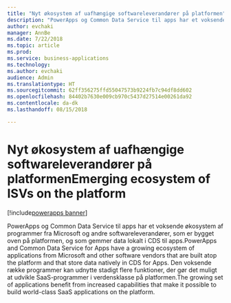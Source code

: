 ```yaml
---
title: "Nyt økosystem af uafhængige softwareleverandører på platformen"
description: "PowerApps og Common Data Service til apps har et voksende økosystem af programmer fra Microsoft og andre softwareleverandører, som er bygget oven på platformen."
author: evchaki
manager: AnnBe
ms.date: 7/22/2018
ms.topic: article
ms.prod: 
ms.service: business-applications
ms.technology: 
ms.author: evchaki
audience: Admin
ms.translationtype: HT
ms.sourcegitcommit: 62ff356275ffd55047573b9224fb7c94df8dd602
ms.openlocfilehash: 84402b7630e009cb970c5437d27514e00261da92
ms.contentlocale: da-dk
ms.lasthandoff: 08/15/2018

---
```

# <a name="emerging-ecosystem-of-isvs-on-the-platform"></a><span data-ttu-id="e5f9c-103">Nyt økosystem af uafhængige softwareleverandører på platformen</span><span class="sxs-lookup"><span data-stu-id="e5f9c-103">Emerging ecosystem of ISVs on the platform</span></span>

[!include[powerapps banner](../includes/powerapps.md)]




<span data-ttu-id="e5f9c-104">PowerApps og Common Data Service til apps har et voksende økosystem af programmer fra Microsoft og andre softwareleverandører, som er bygget oven på platformen, og som gemmer data lokalt i CDS til apps.</span><span class="sxs-lookup"><span data-stu-id="e5f9c-104">PowerApps and Common Data Service for Apps have a growing ecosystem of applications from Microsoft and other software vendors that are built atop the platform and that store data natively in CDS for Apps.</span></span> <span data-ttu-id="e5f9c-105">Den voksende række programmer kan udnytte stadigt flere funktioner, der gør det muligt at udvikle SaaS-programmer i verdensklasse på platformen.</span><span class="sxs-lookup"><span data-stu-id="e5f9c-105">The growing set of applications benefit from increased capabilities that make it possible to build world-class SaaS applications on the platform.</span></span> 


